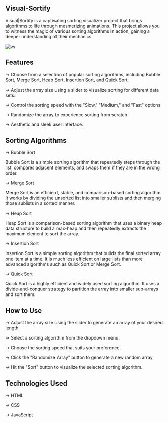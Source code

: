 ## Visual-Sortify

Visual|Sortify is a captivating sorting visualizer project that brings algorithms to life through mesmerizing animations. This project allows you to witness the magic of various sorting algorithms in action, gaining a deeper understanding of their mechanics.




![vs](https://github.com/JohnMartin0301/Visual-Sortify/assets/112761826/835c9f45-ce19-4095-9d31-32f3f9f4e161)






## Features
-> Choose from a selection of popular sorting algorithms, including Bubble Sort, Merge Sort, Heap Sort, Insertion Sort, and Quick Sort.

-> Adjust the array size using a slider to visualize sorting for different data sets.

-> Control the sorting speed with the "Slow," "Medium," and "Fast" options.

-> Randomize the array to experience sorting from scratch.

-> Aesthetic and sleek user interface.





## Sorting Algorithms
-> Bubble Sort
   
   Bubble Sort is a simple sorting algorithm that repeatedly steps through the list, compares adjacent elements, and swaps them if they are in the wrong         order.

-> Merge Sort
   
   Merge Sort is an efficient, stable, and comparison-based sorting algorithm. It works by dividing the unsorted list into smaller sublists and then merging     those sublists in a sorted manner.

-> Heap Sort
   
   Heap Sort is a comparison-based sorting algorithm that uses a binary heap data structure to build a max-heap and then repeatedly extracts the maximum         element to sort the array.

-> Insertion Sort
   
   Insertion Sort is a simple sorting algorithm that builds the final sorted array one item at a time. It is much less efficient on large lists than more        advanced algorithms such as Quick Sort or Merge Sort.

-> Quick Sort
   
   Quick Sort is a highly efficient and widely used sorting algorithm. It uses a divide-and-conquer strategy to partition the array into smaller sub-arrays      and sort them.





## How to Use
-> Adjust the array size using the slider to generate an array of your desired length.

-> Select a sorting algorithm from the dropdown menu.

-> Choose the sorting speed that suits your preference.

-> Click the "Randomize Array" button to generate a new random array.

-> Hit the "Sort" button to visualize the selected sorting algorithm.





## Technologies Used
-> HTML

-> CSS

-> JavaScript
